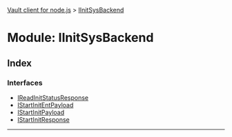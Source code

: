 [Vault client for node.js](../README.md) > [IInitSysBackend](../modules/iinitsysbackend.md)

# Module: IInitSysBackend

## Index

### Interfaces

* [IReadInitStatusResponse](../interfaces/iinitsysbackend.ireadinitstatusresponse.md)
* [IStartInitEntPayload](../interfaces/iinitsysbackend.istartinitentpayload.md)
* [IStartInitPayload](../interfaces/iinitsysbackend.istartinitpayload.md)
* [IStartInitResponse](../interfaces/iinitsysbackend.istartinitresponse.md)

---

